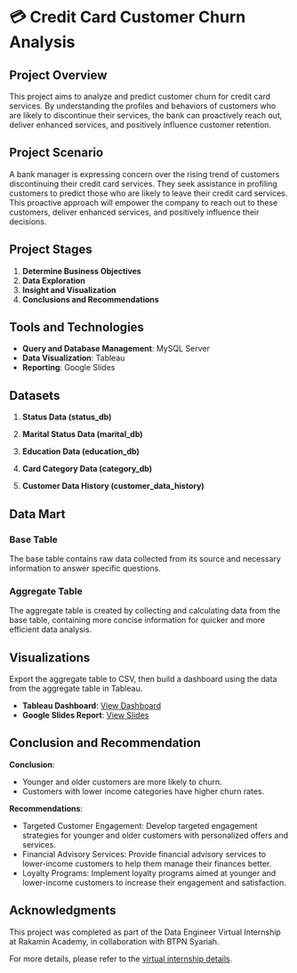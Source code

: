 # 💳 Credit Card Customer Churn Analysis

## Project Overview
This project aims to analyze and predict customer churn for credit card services. By understanding the profiles and behaviors of customers who are likely to discontinue their services, the bank can proactively reach out, deliver enhanced services, and positively influence customer retention.

## Project Scenario
A bank manager is expressing concern over the rising trend of customers discontinuing their credit card services. They seek assistance in profiling customers to predict those who are likely to leave their credit card services. This proactive approach will empower the company to reach out to these customers, deliver enhanced services, and positively influence their decisions.

## Project Stages
1. **Determine Business Objectives**
2. **Data Exploration**
3. **Insight and Visualization**
4. **Conclusions and Recommendations**

## Tools and Technologies
- **Query and Database Management**: MySQL Server
- **Data Visualization**: Tableau
- **Reporting**: Google Slides

## Datasets
1. **Status Data (status_db)**


2. **Marital Status Data (marital_db)**

3. **Education Data (education_db)**

4. **Card Category Data (category_db)**

5. **Customer Data History (customer_data_history)**

## Data Mart
### Base Table
The base table contains raw data collected from its source and necessary information to answer specific questions.

### Aggregate Table
The aggregate table is created by collecting and calculating data from the base table, containing more concise information for quicker and more efficient data analysis.

## Visualizations
Export the aggregate table to CSV, then build a dashboard using the data from the aggregate table in Tableau.
- **Tableau Dashboard**: [View Dashboard](#)
- **Google Slides Report**: [View Slides](#)

## Conclusion and Recommendation
**Conclusion**:
* Younger and older customers are more likely to churn.
* Customers with lower income categories have higher churn rates.
  
**Recommendations**:
* Targeted Customer Engagement: Develop targeted engagement strategies for younger and older customers with personalized offers and services.
* Financial Advisory Services: Provide financial advisory services to lower-income customers to help them manage their finances better.
* Loyalty Programs: Implement loyalty programs aimed at younger and lower-income customers to increase their engagement and satisfaction.


## Acknowledgments
This project was completed as part of the Data Engineer Virtual Internship at Rakamin Academy, in collaboration with BTPN Syariah.

For more details, please refer to the [virtual internship details](#).

